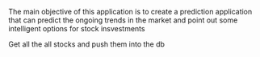 The main objective of this application is to create a prediction
application that can predict the ongoing trends in the market and
point out some intelligent options for stock insvestments

Get all the all stocks and push them into the db
